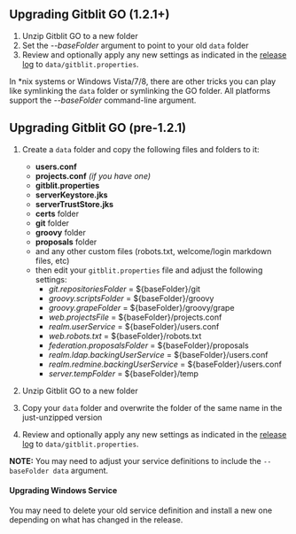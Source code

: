 ## Upgrading Gitblit GO (1.2.1+)
 
1. Unzip Gitblit GO to a new folder
2. Set the *--baseFolder* argument to point to your old `data` folder
3. Review and optionally apply any new settings as indicated in the [release log](releases.html) to `data/gitblit.properties`.

In *nix systems or Windows Vista/7/8, there are other tricks you can play like symlinking the `data` folder or symlinking the GO folder.
All platforms support the *--baseFolder* command-line argument.

## Upgrading Gitblit GO (pre-1.2.1)
1. Create a `data` folder and copy the following files and folders to it:
    - **users.conf**
	- **projects.conf** *(if you have one)*
	- **gitblit.properties**
	- **serverKeystore.jks**
	- **serverTrustStore.jks**
	- **certs** folder
	- **git** folder
	- **groovy** folder
	- **proposals** folder
    - and any other custom files (robots.txt, welcome/login markdown files, etc)
	- then edit your `gitblit.properties` file and adjust the following settings:
        - *git.repositoriesFolder* = ${baseFolder}/git
        - *groovy.scriptsFolder* = ${baseFolder}/groovy
        - *groovy.grapeFolder* = ${baseFolder}/groovy/grape
        - *web.projectsFile* = ${baseFolder}/projects.conf
        - *realm.userService* = ${baseFolder}/users.conf
        - *web.robots.txt* = ${baseFolder}/robots.txt
        - *federation.proposalsFolder* = ${baseFolder}/proposals
        - *realm.ldap.backingUserService* = ${baseFolder}/users.conf
        - *realm.redmine.backingUserService* = ${baseFolder}/users.conf
        - *server.tempFolder* = ${baseFolder}/temp

2. Unzip Gitblit GO to a new folder
3. Copy your `data` folder and overwrite the folder of the same name in the just-unzipped version
4. Review and optionally apply any new settings as indicated in the [release log](releases.html) to `data/gitblit.properties`.

**NOTE:** You may need to adjust your service definitions to include the `--baseFolder data` argument.

#### Upgrading Windows Service
You may need to delete your old service definition and install a new one depending on what has changed in the release.

